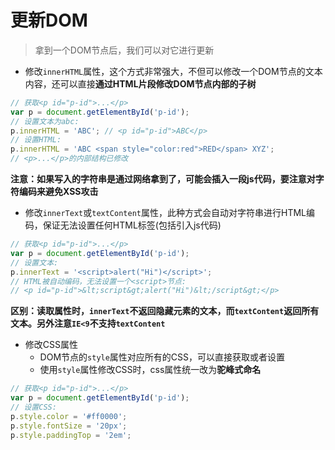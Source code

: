 # 更新DOM

> 拿到一个DOM节点后，我们可以对它进行更新

* 修改`innerHTML`属性，这个方式非常强大，不但可以修改一个DOM节点的文本内容，还可以直接**通过HTML片段修改DOM节点内部的子树**
```JavaScript
// 获取<p id="p-id">...</p>
var p = document.getElementById('p-id');
// 设置文本为abc:
p.innerHTML = 'ABC'; // <p id="p-id">ABC</p>
// 设置HTML:
p.innerHTML = 'ABC <span style="color:red">RED</span> XYZ';
// <p>...</p>的内部结构已修改
```

**注意：**如果写入的字符串是通过网络拿到了，可能会插入一段js代码，要注意**对字符编码来避免XSS攻击**

* 修改`innerText`或`textContent`属性，此种方式会自动对字符串进行HTML编码，保证无法设置任何HTML标签(包括引入js代码)
```JavaScript
// 获取<p id="p-id">...</p>
var p = document.getElementById('p-id');
// 设置文本:
p.innerText = '<script>alert("Hi")</script>';
// HTML被自动编码，无法设置一个<script>节点:
// <p id="p-id">&lt;script&gt;alert("Hi")&lt;/script&gt;</p>
```

**区别：**读取属性时，`innerText`不返回隐藏元素的文本，而`textContent`返回所有文本。另外注意**`IE<9`不支持`textContent`**

* 修改CSS属性
	* DOM节点的`style`属性对应所有的CSS，可以直接获取或者设置
	* 使用`style`属性修改CSS时，css属性统一改为**驼峰式命名**
```JavaScript
// 获取<p id="p-id">...</p>
var p = document.getElementById('p-id');
// 设置CSS:
p.style.color = '#ff0000';
p.style.fontSize = '20px';
p.style.paddingTop = '2em';
```